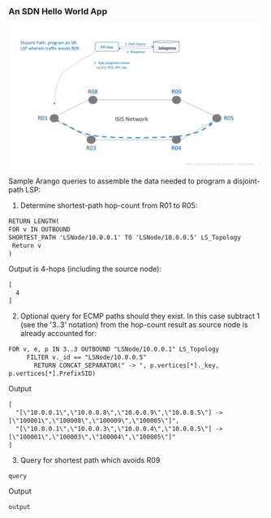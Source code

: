 ###  An SDN Hello World App

![example topology](diagrams/example-topology.png)

Sample Arango queries to assemble the data needed to program a disjoint-path LSP:

1. Determine shortest-path hop-count from R01 to R05:
```
RETURN LENGTH(
FOR v IN OUTBOUND 
SHORTEST_PATH 'LSNode/10.0.0.1' TO 'LSNode/10.0.0.5' LS_Topology
 Return v
)
```
Output is 4-hops (including the source node):
```
[
  4
]
```
2. Optional query for ECMP paths should they exist.  In this case subtract 1 (see the '3..3' notation) from the hop-count result as source node is already accounted for:
```
FOR v, e, p IN 3..3 OUTBOUND "LSNode/10.0.0.1" LS_Topology
     FILTER v._id == "LSNode/10.0.0.5"
       RETURN CONCAT_SEPARATOR(" -> ", p.vertices[*]._key, p.vertices[*].PrefixSID)
```
Output
```
[
  "[\"10.0.0.1\",\"10.0.0.8\",\"10.0.0.9\",\"10.0.0.5\"] -> [\"100001\",\"100008\",\"100009\",\"100005\"]",
  "[\"10.0.0.1\",\"10.0.0.3\",\"10.0.0.4\",\"10.0.0.5\"] -> [\"100001\",\"100003\",\"100004\",\"100005\"]"
]
```
3. Query for shortest path which avoids R09
```
query
```
Output
```
output
```


